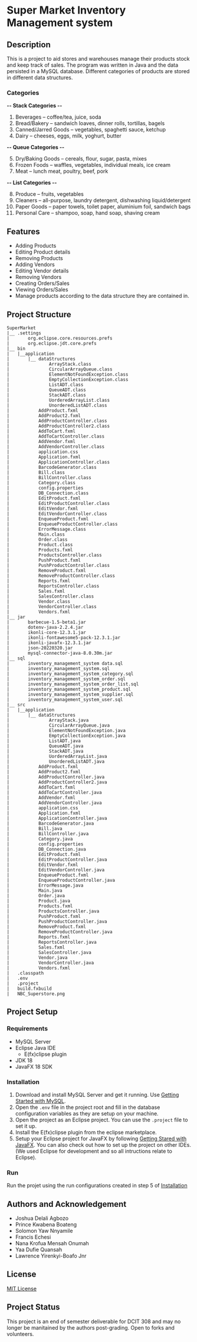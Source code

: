 # Super Market Inventory Management system

## Description

This is a project to aid stores and warehouses manage their products stock and keep track of sales. The program was written in Java and the data persisted in a MySQL database.
Different categories of products are stored in different data structures.

### Categories

**-- Stack Categories --**

1. Beverages – coffee/tea, juice, soda
2. Bread/Bakery – sandwich loaves, dinner rolls, tortillas, bagels
3. Canned/Jarred Goods – vegetables, spaghetti sauce, ketchup
4. Dairy – cheeses, eggs, milk, yoghurt, butter

**-- Queue Categories --**

5. Dry/Baking Goods – cereals, flour, sugar, pasta, mixes
6. Frozen Foods – waffles, vegetables, individual meals, ice cream
7. Meat – lunch meat, poultry, beef, pork

**-- List Categories --**

8. Produce – fruits, vegetables
9. Cleaners – all-purpose, laundry detergent, dishwashing liquid/detergent
10. Paper Goods – paper towels, toilet paper, aluminium foil, sandwich bags
11. Personal Care – shampoo, soap, hand soap, shaving cream

## Features

- Adding Products
- Editing Product details
- Removing Products
- Adding Vendors
- Editing Vendor details
- Removing Vendors
- Creating Orders/Sales
- Viewing Orders/Sales
- Manage products according to the data structure they are contained in.

## Project Structure

```
SuperMarket
|__ .settings
|       org.eclipse.core.resources.prefs
|       org.eclipse.jdt.core.prefs
|__ bin
|   |__application
|       |__ dataStructures
|               ArrayStack.class
|               CircularArrayQueue.class
|               ElementNotFoundException.class
|               EmptyCollectionException.class
|               ListADT.class
|               QueueADT.class
|               StackADT.class
|               UorderedArrayList.class
|               UnorderedListADT.class
|           AddProduct.fxml
|           AddProduct2.fxml
|           AddProductController.class
|           AddProductController2.class
|           AddToCart.fxml
|           AddToCartController.class
|           AddVendor.fxml
|           AddVendorController.class
|           application.css
|           Application.fxml
|           ApplicationController.class
|           BarcodeGenerator.class
|           Bill.class
|           BillController.class
|           Category.class
|           config.properties
|           DB_Connection.class
|           EditProduct.fxml
|           EditProductController.class
|           EditVendor.fxml
|           EditVendorController.class
|           EnqueueProduct.fxml
|           EnqueueProductController.class
|           ErrorMessage.class
|           Main.class
|           Order.class
|           Product.class
|           Products.fxml
|           ProductsController.class
|           PushProduct.fxml
|           PushProductController.class
|           RemoveProduct.fxml
|           RemoveProductController.class
|           Reports.fxml
|           ReportsController.class
|           Sales.fxml
|           SalesController.class
|           Vendor.class
|           VendorController.class
|           Vendors.fxml
|__ jar
|       barbecue-1.5-beta1.jar
|       dotenv-java-2.2.4.jar
|       ikonli-core-12.3.1.jar
|       ikonli-fontawesome5-pack-12.3.1.jar
|       ikonli-javafx-12.3.1.jar
|       json-20220320.jar
|       mysql-connector-java-8.0.30m.jar
|__ sql
|       inventory_management_system data.sql
|       inventory_management_system.sql
|       inventory_management_system_category.sql
|       inventory_management_system_order.sql
|       inventory_management_system_order_list.sql
|       inventory_management_system_product.sql
|       inventory_management_system_supplier.sql
|       inventory_management_system_user.sql
|__ src
|   |__application
|       |__ dataStructures
|               ArrayStack.java
|               CircularArrayQueue.java
|               ElementNotFoundException.java
|               EmptyCollectionException.java
|               ListADT.java
|               QueueADT.java
|               StackADT.java
|               UorderedArrayList.java
|               UnorderedListADT.java
|           AddProduct.fxml
|           AddProduct2.fxml
|           AddProductController.java
|           AddProductController2.java
|           AddToCart.fxml
|           AddToCartController.java
|           AddVendor.fxml
|           AddVendorController.java
|           application.css
|           Application.fxml
|           ApplicationController.java
|           BarcodeGenerator.java
|           Bill.java
|           BillController.java
|           Category.java
|           config.properties
|           DB_Connection.java
|           EditProduct.fxml
|           EditProductController.java
|           EditVendor.fxml
|           EditVendorController.java
|           EnqueueProduct.fxml
|           EnqueueProductController.java
|           ErrorMessage.java
|           Main.java
|           Order.java
|           Product.java
|           Products.fxml
|           ProductsController.java
|           PushProduct.fxml
|           PushProductController.java
|           RemoveProduct.fxml
|           RemoveProductController.java
|           Reports.fxml
|           ReportsController.java
|           Sales.fxml
|           SalesController.java
|           Vendor.java
|           VendorController.java
|           Vendors.fxml
|   .classpath
|   .env
|   .project
|   build.fxbuild
|   NBC_Superstore.png
```

## Project Setup

### Requirements

- MySQL Server
- Eclipse Java IDE
  - E(fx)clipse plugin
- JDK 18
- JavaFX 18 SDK

### Installation

1. Download and install MySQL Server and get it running. Use [Getting Started with MySQL](https://dev.mysql.com/doc/mysql-getting-started/en/).
2. Open the `.env` file in the project root and fill in the database configuration variables as they are setup on your machine.
3. Open the project as an Eclipse project. You can use the `.project` file to set it up.
4. Install the E(fx)clipse plugin from the eclipse marketplace.
5. Setup your Eclipse project for JavaFX by following [Getting Stared with JavaFX](https://openjfx.io/openjfx-docs/#IDE-Eclipse). You can also check out how to set up the project on other IDEs. (We used Eclipse for development and so all intructions relate to Eclipse).

### Run

Run the projet using the run configurations created in step 5 of [Installation](#installation)

## Authors and Acknowledgement

- Joshua Delali Agbozo
- Prince Kwabena Boateng
- Solomon Yaw Nnyamile
- Francis Echesi
- Nana Krofua Mensah Onumah
- Yaa Dufie Quansah
- Lawrence Yirenkyi-Boafo Jnr

## License

[MIT License](https://opensource.org/licenses/MIT)

## Project Status

This project is an end of semester deliverable for DCIT 308 and may no longer be manitained by the authors post-grading. Open to forks and volunteers.
